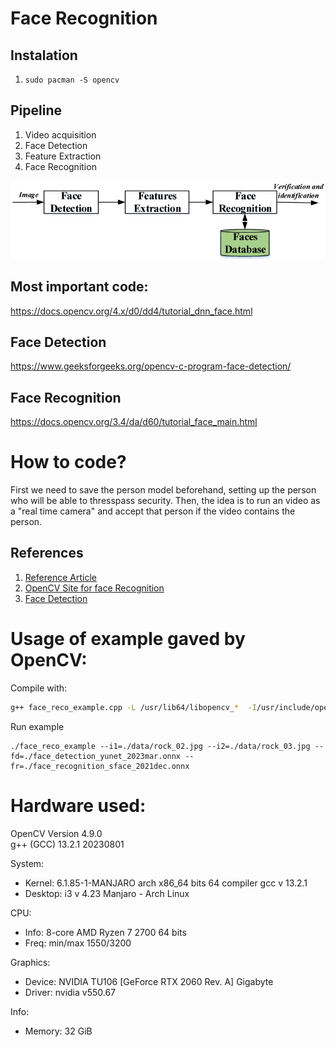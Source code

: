 # Face Recognition

## Instalation

1. `sudo pacman -S opencv`

## Pipeline

1. Video acquisition
2. Face Detection
3. Feature Extraction
3. Face Recognition

![Pipeline](./pipeline.jpg)

## Most important code:
https://docs.opencv.org/4.x/d0/dd4/tutorial_dnn_face.html

## Face Detection

https://www.geeksforgeeks.org/opencv-c-program-face-detection/

## Face Recognition

https://docs.opencv.org/3.4/da/d60/tutorial_face_main.html


# How to code?

First we need to save the person model beforehand, setting up the person who will be able to thresspass security.
Then, the idea is to run an video as a "real time camera" and accept that person if the video contains the person.


## References

1. [Reference Article](https://www.mdpi.com/1424-8220/20/2/342) 
2. [OpenCV Site for face Recognition](https://docs.opencv.org/3.4/da/d60/tutorial_face_main.html)
3. [Face Detection](https://www.geeksforgeeks.org/opencv-c-program-face-detection/)

# Usage of example gaved by OpenCV:
Compile with:

```bash
g++ face_reco_example.cpp -L /usr/lib64/libopencv_*  -I/usr/include/opencv4  -o face_reco_example
```

Run example
```
./face_reco_example --i1=./data/rock_02.jpg --i2=./data/rock_03.jpg --fd=./face_detection_yunet_2023mar.onnx --fr=./face_recognition_sface_2021dec.onnx
```

# Hardware used:

OpenCV Version 4.9.0  
g++ (GCC) 13.2.1 20230801

System:

 - Kernel: 6.1.85-1-MANJARO arch x86_64 bits 64 compiler gcc v 13.2.1
 - Desktop: i3 v 4.23 Manjaro - Arch Linux  

CPU:
 - Info: 8-core AMD Ryzen 7 2700 64 bits 
 - Freq: min/max 1550/3200 

Graphics:
 - Device: NVIDIA TU106 [GeForce RTX 2060 Rev. A] Gigabyte
 - Driver: nvidia v550.67

Info:
 - Memory: 32 GiB
